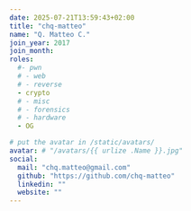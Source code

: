 ```yaml
---
date: 2025-07-21T13:59:43+02:00
title: "chq-matteo"
name: "Q. Matteo C."
join_year: 2017
join_month:
roles:
  #- pwn
  # - web
  # - reverse
  - crypto
  # - misc
  # - forensics
  # - hardware
  - OG

# put the avatar in /static/avatars/
avatar: # "/avatars/{{ urlize .Name }}.jpg"
social:
  mail: "chq.matteo@gmail.com"
  github: "https://github.com/chq-matteo"
  linkedin: ""
  website: ""
---
```

